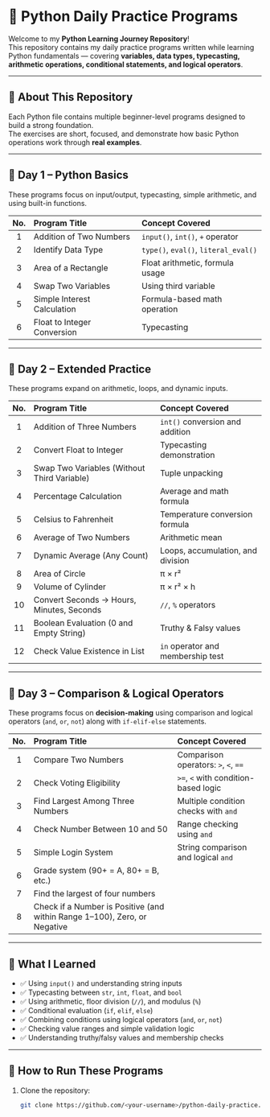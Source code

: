 # 🐍 Python Daily Practice Programs

Welcome to my **Python Learning Journey Repository**!  
This repository contains my daily practice programs written while learning Python fundamentals — covering **variables, data types, typecasting, arithmetic operations, conditional statements, and logical operators**.

---

## 📘 About This Repository
Each Python file contains multiple beginner-level programs designed to build a strong foundation.  
The exercises are short, focused, and demonstrate how basic Python operations work through **real examples**.

---

## 📅 Day 1 – Python Basics

These programs focus on input/output, typecasting, simple arithmetic, and using built-in functions.

| No. | Program Title | Concept Covered |
|:--:|:-----------------------------|:-----------------------------|
| 1 | Addition of Two Numbers | `input()`, `int()`, `+` operator |
| 2 | Identify Data Type | `type()`, `eval()`, `literal_eval()` |
| 3 | Area of a Rectangle | Float arithmetic, formula usage |
| 4 | Swap Two Variables | Using third variable |
| 5 | Simple Interest Calculation | Formula-based math operation |
| 6 | Float to Integer Conversion | Typecasting |

---

## 📅 Day 2 – Extended Practice

These programs expand on arithmetic, loops, and dynamic inputs.

| No. | Program Title | Concept Covered |
|:--:|:-----------------------------|:-----------------------------|
| 1 | Addition of Three Numbers | `int()` conversion and addition |
| 2 | Convert Float to Integer | Typecasting demonstration |
| 3 | Swap Two Variables (Without Third Variable) | Tuple unpacking |
| 4 | Percentage Calculation | Average and math formula |
| 5 | Celsius to Fahrenheit | Temperature conversion formula |
| 6 | Average of Two Numbers | Arithmetic mean |
| 7 | Dynamic Average (Any Count) | Loops, accumulation, and division |
| 8 | Area of Circle | π × r² |
| 9 | Volume of Cylinder | π × r² × h |
| 10 | Convert Seconds → Hours, Minutes, Seconds | `//`, `%` operators |
| 11 | Boolean Evaluation (0 and Empty String) | Truthy & Falsy values |
| 12 | Check Value Existence in List | `in` operator and membership test |

---

## 📅 Day 3 – Comparison & Logical Operators

These programs focus on **decision-making** using comparison and logical operators (`and`, `or`, `not`) along with `if-elif-else` statements.

| No. | Program Title | Concept Covered |
|:---:|:-----------------------------|:-----------------------------|
|  1  | Compare Two Numbers | Comparison operators: `>`, `<`, `==` |
|  2  | Check Voting Eligibility | `>=`, `<` with condition-based logic |
|  3  | Find Largest Among Three Numbers | Multiple condition checks with `and` |
|  4  | Check Number Between 10 and 50 | Range checking using `and` |
|  5  | Simple Login System | String comparison and logical `and` |
|  6  | Grade system (90+ = A, 80+ = B, etc.)|
|  7  | Find the largest of four numbers|
|  8  | Check if a Number is Positive (and within Range 1–100), Zero, or Negative |
---

## 🧠 What I Learned
- ✅ Using `input()` and understanding string inputs  
- ✅ Typecasting between `str`, `int`, `float`, and `bool`  
- ✅ Using arithmetic, floor division (`//`), and modulus (`%`)  
- ✅ Conditional evaluation (`if`, `elif`, `else`)  
- ✅ Combining conditions using logical operators (`and`, `or`, `not`)  
- ✅ Checking value ranges and simple validation logic  
- ✅ Understanding truthy/falsy values and membership checks  

---

## 🚀 How to Run These Programs
1. Clone the repository:
   ```bash
   git clone https://github.com/<your-username>/python-daily-practice.git
